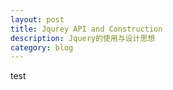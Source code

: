 ```yaml
---
layout: post
title: Jqurey API and Construction
description: Jquery的使用与设计思想
category: blog
---
```

test
